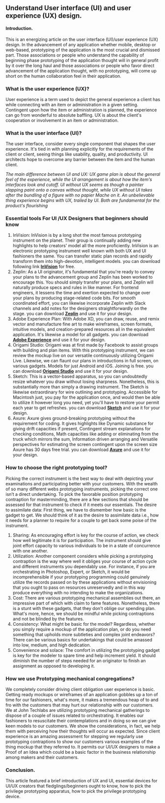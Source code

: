 ## Understand User interface (UI) and user experience (UX) design.

#### Introduction.
This is an energizing article on the user interface (UI)/user experience (UX) design. In the advancement of any application whether mobile, desktop or web-based, prototyping of the application is the most crucial and dismissed part. Those associations or people who understand the capability of beginning phase prototyping of the application thought will in general profit by it over the long haul and those associations or people who favor direct advancement of the application thought, with no prototyping, will come up short on the human collaboration feel in their application.

### What is the user experience (UX)?
User experience is a term used to depict the general experience a client has while connecting with an item or administration in a given setting. Contingent upon how the item or administration is planned, the experience can go from wonderful to absolute baffling. UX is about the client's cooperation or involvement in an item or administration.

### What is the user interface (UI)?
The user interface, consider every single component that shapes the user experience. It's tied in with planning explicitly for the requirements of the client or client, seeing things like usability, quality, and productivity. UI architects hope to overcome any barrier between the item and the human client.

*The main difference between UI and UX: UX game plan is about the general feel of the experience, while the UI arrangement is about how the item's interfaces look and cutoff.                 UI without UX seems as though a painter slapping paint onto a canvas without thought, while UX without UI takes after the bundling of a figure with no papier Mache on it. An unbelievable thing experience begins with UX, trailed by UI. Both are fundamental for the product's flourishing* 

### Essential tools For UI /UX Designers that beginners should know 
1. InVision: InVision is by a long shot the most famous prototyping instrument on the planet. Their group is continually adding new highlights to help creators' model all the more proficiently. InVision is an electronic prototyping instrument well known with both UX and UI fashioners the same. You can transfer static plan records and rapidly transform them into high-devotion, intelligent models. you can download  following link **[InVision](https://www.invisionapp.com/studio)** for free.
2. Zeplin: As a UI originator, it's fundamental that you're ready to convey your plans to the advancement group and Zeplin has been worked to encourage this. You should simply transfer your plans, and Zeplin will naturally produce specs and rules in like manner. For frontend engineers, it lessens the time and exertion expected to change over your plans by producing stage-related code bits. For smooth coordinated effort, you can likewise incorporate Zeplin with Slack channels and add notes for the designers straightforwardly on the stage. you can download **[Zeplin](https://zeplin.io/)** and use it for your design.
3. Adobe Experience Plan: With Adobe XD, you can draw, reuse, and remix vector and manufacture fine art to make wireframes, screen formats, intuitive models, and creation-prepared resources all in the equivalent application. It's likewise a model for all gadgets. you can download **[Adobe Experience](https://www.adobe.com/products/xd.html)** and use it for your design.
4. Origami Studio: Origami was at first made by Facebook to assist groups with building and plan items. With this prototyping instrument, we can review the mockup live on our versatile continuously utilizing Origami Live. Likewise, we can flaunt our plans in introductions in full screen, on various gadgets. Models for just Android and iOS. Joining is free. you can download **[Origami Studio](https://origami.design/)** and use it for your design.
5. Sketch: This is a vector-based apparatus, so you can undoubtedly resize whatever you draw without losing sharpness. Nonetheless, this is substantially more than simply a drawing instrument. The Sketch is likewise extraordinary for wire outlining and prototyping. Accessible for Macintosh just, you pay for the application once, and would then be able to utilize it however long you need, yet you'll have to restore your permit each year to get refreshes. you can download **[Sketch](https://www.sketch.com/)** and use it for your design.
6. Axure: Axure gives ground-breaking prototyping without the requirement for coding. It gives highlights like Dynamic substance for giving drift capacities if present, Contingent stream explanations for checking conditions, Math capacities like adding or eliminating from the truck which mirrors the sum, Information driven arranging and Versatile perspectives for estimating the screen contingent upon the screen size 
Axure has 30 days free trial. you can download **[Axure](https://www.axure.com/download)** and use it for your design.

### How to choose the right prototyping tool?   
Picking the correct instrument is the best way to deal with depicting your examinations and participating better with your customers. With the wealth of so many different webs prototyping instruments, picking the correct one isn’t a direct undertaking. To pick the favorable position prototyping contraption for masterminding, there are a few sections that should be assessed for that instrument to check if it meets our essentials.
The desire to assimilate data: First thing, we have to dismember how basic is the gadget to get. We should think of it as the desire to assimilate data i.e., how it needs for a planner to require for a couple to get back some poise of the instrument. 
1.	Sharing: As encouraging effort is key for the course of action, we check how well legitimate it is for participation. The instrument should give joint effort capacity to various individuals to be in a state of concurrence with one another. 
2.	Utilization: Another component considers while picking a prototyping contraption is the way where well it obliges your course of action cycle and different instruments you dependably use. For instance, if you are orchestrating in Photoshop, Expert, or Sketch, it would be incomprehensible if your prototyping programming could genuinely utilize the records passed on by these applications without envisioning that you ought to pass on resources unreservedly and in this way produce everything with no intending to make the organizations.
3.	Cost: There are various prototyping mechanical assemblies out there, an impressive part of which with claim to fame features. Nonetheless, there is a stunt with these gadgets, that they don't oblige our spending plan. What's more, hence, we should be mindful while picking contraptions and not be blinded by the features. 
4.	Consistency: What might be basic for the model? Regardless, whether you simply require a mockup of the application plan, or do you need something that upholds more subtleties and complex joint endeavors? There can be various basics for undertakings that could be amassed into low, medium, and high dedication.
5.	Convenience and solace: The comfort in utilizing the prototyping gadget is key for the modeler to spare time and help increment yield. It should diminish the number of steps needed for an originator to finish an assignment as opposed to developing it.

### How we use Prototyping mechanical congregations? 
We completely consider driving client obligation user experience is basic. Getting ready mockups or wireframes of an application gobbles up a ton of time for our fashioners, what's more, it makes a tremendous heap of to and fro with the customers that may hurt our relationship with our customers. We at John Techlabs are utilizing prototyping mechanical gatherings to dispose of a couple of issues related to orchestrating. It enables our fashioners to resuscitate their contemplations and in doing so we can give keen models to our customers. We show the considerations, in fact, we help them with perceiving how their thoughts will occur as expected. Since client experience is an amazing assessment for stepping we regularly use prototyping contraptions to show our customers various examples of the thing mockup that they referred to. It permits our UI/UX designers to make a Proof of an Idea which could be a basic factor in the business relationship among makers and their customers.

### Conclusion.
This article featured a brief introduction of UX and UI, essential devices for UI/UX creators that fledglings/beginners ought to know, how to pick the privilege prototyping apparatus, how to pick the privilege prototyping device.

